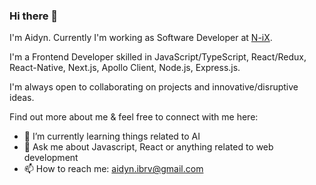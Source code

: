 ### Hi there 👋

I'm Aidyn. Currently I'm working as Software Developer at [N-iX](https://www.n-ix.com/).

I'm a Frontend Developer skilled in JavaScript/TypeScript, React/Redux, React-Native, Next.js, Apollo Client, Node.js, Express.js.

I'm always open to collaborating on projects and innovative/disruptive ideas. 

Find out more about me & feel free to connect with me here:

<!-- **aidoha/aidoha** is a ✨ _special_ ✨ repository because its `README.md` (this file) appears on your GitHub profile.

Here are some ideas to get you started: -->

<!-- - 🔭 I’m currently working on  -->
- 🌱 I’m currently learning things related to AI
- 💬 Ask me about Javascript, React or anything related to web development
- 📫 How to reach me: aidyn.ibrv@gmail.com
